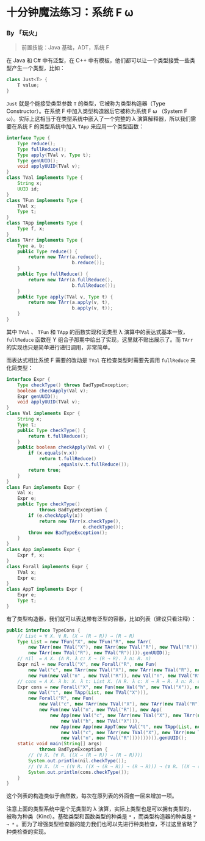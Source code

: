 # 十分钟魔法练习：系统 F ω

### By 「玩火」

> 前置技能：Java 基础，ADT，系统 F

在 Java 和 C# 中有泛型，在 C++ 中有模板，他们都可以让一个类型接受一些类型产生一个类型，比如：

```java
class Just<T> {
    T value;
}
```

`Just` 就是个能接受类型参数 `T` 的类型，它被称为类型构造器（Type Constructor）。在系统 F 中加入类型构造器后它被称为系统 F ω （System F ω）。实际上这相当于在类型系统中嵌入了一个完整的 λ 演算解释器，所以我们需要在系统 F 的类型系统中加入 `TApp` 来应用一个类型函数：

```java
interface Type {
    Type reduce();
    Type fullReduce();
    Type apply(TVal v, Type t);
    Type genUUID();
    void applyUUID(TVal v);
}
class TVal implements Type {
    String x;
    UUID id;
}
class TFun implements Type {
    TVal x;
    Type t;
}
class TApp implements Type {
    Type f, x;
}
class TArr implements Type {
    Type a, b;
    public Type reduce() {
        return new TArr(a.reduce(), 
                        b.reduce());
    }
    public Type fullReduce() {
        return new TArr(a.fullReduce(), 
                        b.fullReduce());
    }
    public Type apply(TVal v, Type t) {
        return new TArr(a.apply(v, t), 
                        b.apply(v, t));
    }
}
```

其中 `TVal` 、 `TFun` 和 `TApp` 的函数实现和无类型 λ 演算中的表达式基本一致， `fullReduce` 函数在 Y 组合子那期中给出了实现，这里就不贴出展示了。而 `TArr` 的实现也只是简单进行递归调用，非常简单。

而表达式相比系统 F 需要的改动是 `TVal` 在检查类型时需要先调用 `fullReduce` 来化简类型：

```java
interface Expr {
    Type checkType() throws BadTypeException;
    boolean checkApply(Val v);
    Expr genUUID();
    void applyUUID(TVal v);
}
class Val implements Expr {
    String x;
    Type t;
    public Type checkType() {
        return t.fullReduce();
    }
    public boolean checkApply(Val v) {
        if (x.equals(v.x))
            return t.fullReduce()
                   .equals(v.t.fullReduce());
        return true;
    }
}
class Fun implements Expr {
    Val x;
    Expr e;
    public Type checkType() 
        	throws BadTypeException {
        if (e.checkApply(x)) 
            return new TArr(x.checkType(), 
                            e.checkType());
        throw new BadTypeException();
    }
}
class App implements Expr {
    Expr f, x;
}
class Forall implements Expr {
    TVal x;
    Expr e;
}
class AppT implements Expr {
    Expr e;
    Type t;
}
```

有了类型构造器，我们就可以表达带有泛型的容器，比如列表（建议只看注释）：

```java
public interface TypeCons {
    // List = ∀ X. ∀ R. (X → (R → R)) → (R → R)
    Type List = new TFun("X", new TFun("R", new TArr(
        new TArr(new TVal("X"), new TArr(new TVal("R"), new TVal("R"))),
        new TArr(new TVal("R"), new TVal("R"))))).genUUID();
    // nil  = Λ X. (Λ R. λ c: X → (R → R). λ n: R. n)
    Expr nil = new Forall("X", new Forall("R", new Fun(
        new Val("c", new TArr(new TVal("X"), new TArr(new TVal("R"), new TVal("R")))),
        new Fun(new Val("n" , new TVal("R")), new Val("n", new TVal("R")))))).genUUID();
    // cons = Λ X. λ h: X. λ t: List X. (Λ R. λ c: X → R → R. λ n: R. c h (t R c n))
    Expr cons = new Forall("X", new Fun(new Val("h", new TVal("X")), new Fun(
        new Val("t", new TApp(List, new TVal("X"))),
        new Forall("R", new Fun(
            new Val("c", new TArr(new TVal("X"), new TArr(new TVal("R"), new TVal("R")))),
            new Fun(new Val("n", new TVal("R")), new App(
                new App(new Val("c", new TArr(new TVal("X"), new TArr(new TVal("R"), new TVal("R")))),
                    new Val("h", new TVal("X"))),
                new App(new App(new AppT(new Val("t", new TApp(List, new TVal("X"))), new TVal("R")),
                    new Val("c", new TArr(new TVal("X"), new TArr(new TVal("R"), new TVal("R"))))),
                    new Val("n", new TVal("R")))))))))).genUUID();
    static void main(String[] args) 
        	throws BadTypeException {
        // (∀ X. (∀ R. ((X → (R → R)) → (R → R))))
        System.out.println(nil.checkType());
        // (∀ X. (X → ((∀ R. ((X → (R → R)) → (R → R))) → (∀ R. ((X → (R → R)) → (R → R))))))
        System.out.println(cons.checkType());
    }
}
```

这个列表的构造类似于自然数，每次在原列表的外面套一层来增加一项。

注意上面的类型系统中是个无类型的 λ 演算，实际上类型也是可以拥有类型的，被称为种类（Kind）。基础类型和函数类型的种类是 `*` ，而类型构造器的种类是 `* → *` 。而为了增强类型检查器的能力我们也可以先进行种类检查，不过这里省略了种类检查的实现。

